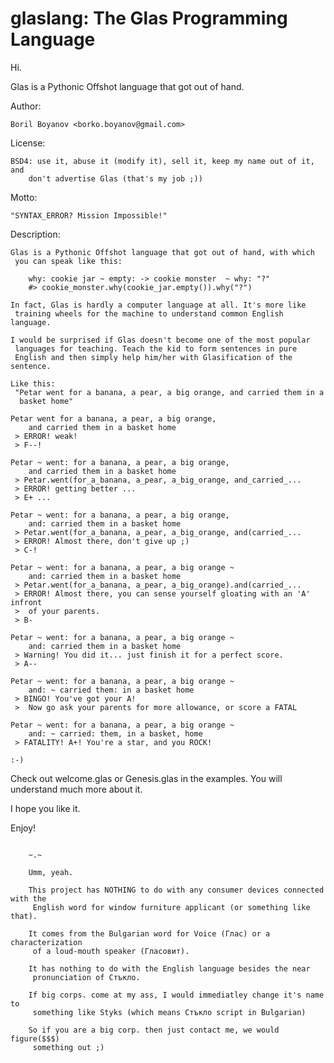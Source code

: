 glaslang: The Glas Programming Language
========

Hi.

Glas is a Pythonic Offshot language that got out of hand.

Author: 

    Boril Boyanov <borko.boyanov@gmail.com>

License: 

    BSD4: use it, abuse it (modify it), sell it, keep my name out of it, and 
        don't advertise Glas (that's my job ;))

Motto:
 
    "SYNTAX_ERROR? Mission Impossible!"


Description:

    Glas is a Pythonic Offshot language that got out of hand, with which 
     you can speak like this: 
     
        why: cookie jar ~ empty: -> cookie monster  ~ why: "?"
        #> cookie_monster.why(cookie_jar.empty()).why("?")
        
    In fact, Glas is hardly a computer language at all. It's more like 
     training wheels for the machine to understand common English language.
     
    I would be surprised if Glas doesn't become one of the most popular
     languages for teaching. Teach the kid to form sentences in pure 
     English and then simply help him/her with Glasification of the sentence.
    
    Like this:
     "Petar went for a banana, a pear, a big orange, and carried them in a 
      basket home"
    
    Petar went for a banana, a pear, a big orange, 
        and carried them in a basket home
     > ERROR! weak! 
     > F--!
     
    Petar ~ went: for a banana, a pear, a big orange, 
        and carried them in a basket home
     > Petar.went(for_a_banana, a_pear, a_big_orange, and_carried_...
     > ERROR! getting better ... 
     > E+ ...
    
    Petar ~ went: for a banana, a pear, a big orange, 
        and: carried them in a basket home
     > Petar.went(for_a_banana, a_pear, a_big_orange, and(carried_...
     > ERROR! Almost there, don't give up ;) 
     > C-!
    
    Petar ~ went: for a banana, a pear, a big orange ~
        and: carried them in a basket home
     > Petar.went(for_a_banana, a_pear, a_big_orange).and(carried_...
     > ERROR! Almost there, you can sense yourself gloating with an 'A' infront 
     >  of your parents. 
     > B-
    
    Petar ~ went: for a banana, a pear, a big orange ~
        and: carried them in a basket home
     > Warning! You did it... just finish it for a perfect score. 
     > A--
    
    Petar ~ went: for a banana, a pear, a big orange ~
        and: ~ carried them: in a basket home
     > BINGO! You've got your A! 
     >  Now go ask your parents for more allowance, or score a FATAL
    
    Petar ~ went: for a banana, a pear, a big orange ~
        and: ~ carried: them, in a basket, home
     > FATALITY! A+! You're a star, and you ROCK!
    
    :-) 
    
Check out welcome.glas or Genesis.glas in the examples. You will understand much more about it.

I hope you like it.

Enjoy!

~~~

    ~.~
    
    Umm, yeah. 

    This project has NOTHING to do with any consumer devices connected with the 
     English word for window furniture applicant (or something like that).

    It comes from the Bulgarian word for Voice (Глас) or a characterization 
     of a loud-mouth speaker (Гласовит).
     
    It has nothing to do with the English language besides the near 
     pronunciation of Стъкло.

    If big corps. come at my ass, I would immediatley change it's name to
     something like Styks (which means Стъкло script in Bulgarian)
     
    So if you are a big corp. then just contact me, we would figure($$$)
     something out ;)

